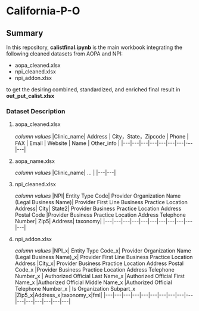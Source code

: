 # California-P-O

## Summary
In this repository, **calistfinal.ipynb** is the main workbook integrating the following cleaned datasets from AOPA and NPI: </br>
- aopa_cleaned.xlsx </br>
- npi_cleaned.xlsx </br>
- npi_addon.xlsx </br>

to get the desiring combined, standardized, and enriched final result in **out_put_calist.xlsx** </br>

### Dataset Description
1. aopa_cleaned.xlsx </br>

   *column values*
   |Clinic_name| Address | City，State，Zipcode | Phone | FAX | Email | Website | Name | Other_info |
   |---|---|---|---|---|---|---|---|---|


2. aopa_name.xlsx

   *column values*
   |Clinic_name| ... |
   |---|---|

3. npi_cleaned.xlsx

   *column values*
   |NPI|	Entity Type Code|	Provider Organization Name (Legal Business Name)|	Provider First Line Business Practice Location Address|	City|	State2|	          Provider Business Practice Location Address Postal Code	|Provider Business Practice Location Address Telephone Number|	Zip5|	Address|	taxonomy|
   |---|---|---|---|---|---|---|---|---|---|---|

5. npi_addon.xlsx

   *column values*
   |NPI_x|	Entity Type Code_x| Provider Organization Name (Legal Business Name)_x| Provider First Line Business Practice Location Address	|City_x| Provider Business Practice Location Address Postal Code_x	|Provider Business Practice Location Address Telephone Number_x	| Authorized Official Last Name_x	|Authorized Official First Name_x	|Authorized Official Middle Name_x	|Authorized Official Telephone Number_x	| Is Organization Subpart_x |Zip5_x|Address_x|taxonomy_x|fml|
   |---|---|---|---|---|---|---|---|---|---|---|---|---|---|---|---|
